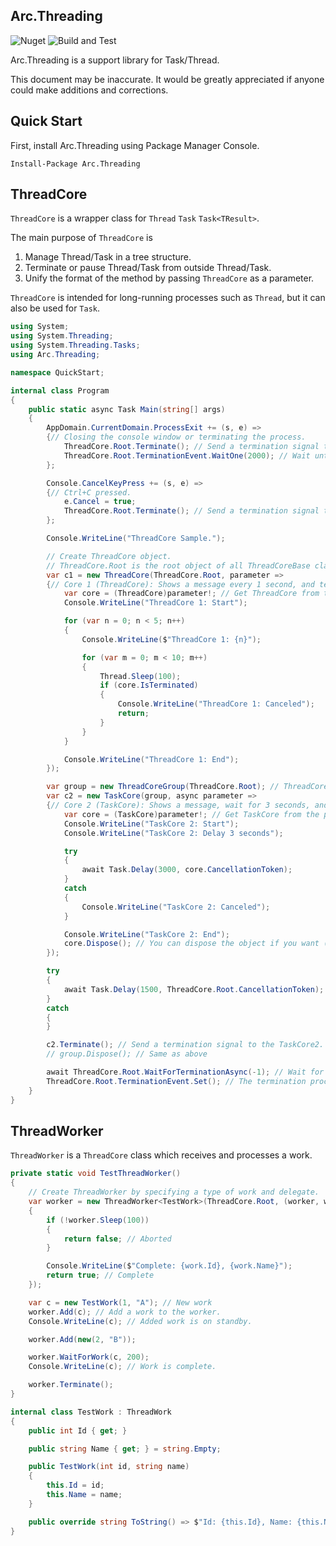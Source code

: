 ## Arc.Threading
![Nuget](https://img.shields.io/nuget/v/Arc.Threading) ![Build and Test](https://github.com/archi-Doc/Arc.Threading/workflows/Build%20and%20Test/badge.svg)

Arc.Threading is a support library for Task/Thread.

This document may be inaccurate. It would be greatly appreciated if anyone could make additions and corrections.



## Quick Start

First, install Arc.Threading using Package Manager Console.

```
Install-Package Arc.Threading
```



## ThreadCore

`ThreadCore` is a wrapper class for `Thread` `Task` `Task<TResult>`.

The main purpose of `ThreadCore` is

1. Manage Thread/Task in a tree structure.
2. Terminate or pause Thread/Task from outside Thread/Task.
3. Unify the format of the method by passing `ThreadCore` as a parameter.

`ThreadCore` is intended for long-running processes such as `Thread`, but it can also be used for `Task`.

```csharp
using System;
using System.Threading;
using System.Threading.Tasks;
using Arc.Threading;

namespace QuickStart;

internal class Program
{
    public static async Task Main(string[] args)
    {
        AppDomain.CurrentDomain.ProcessExit += (s, e) =>
        {// Closing the console window or terminating the process.
            ThreadCore.Root.Terminate(); // Send a termination signal to the root.
            ThreadCore.Root.TerminationEvent.WaitOne(2000); // Wait until the termination process is complete (#1).
        };

        Console.CancelKeyPress += (s, e) =>
        {// Ctrl+C pressed.
            e.Cancel = true;
            ThreadCore.Root.Terminate(); // Send a termination signal to the root.
        };

        Console.WriteLine("ThreadCore Sample.");

        // Create ThreadCore object.
        // ThreadCore.Root is the root object of all ThreadCoreBase classes.
        var c1 = new ThreadCore(ThreadCore.Root, parameter =>
        {// Core 1 (ThreadCore): Shows a message every 1 second, and terminates after 5 second.
            var core = (ThreadCore)parameter!; // Get ThreadCore from the parameter.
            Console.WriteLine("ThreadCore 1: Start");

            for (var n = 0; n < 5; n++)
            {
                Console.WriteLine($"ThreadCore 1: {n}");

                for (var m = 0; m < 10; m++)
                {
                    Thread.Sleep(100);
                    if (core.IsTerminated)
                    {
                        Console.WriteLine("ThreadCore 1: Canceled");
                        return;
                    }
                }
            }

            Console.WriteLine("ThreadCore 1: End");
        });

        var group = new ThreadCoreGroup(ThreadCore.Root); // ThreadCoreGroup is a collection of ThreadCore objects and it's not associated with Thread/Task.
        var c2 = new TaskCore(group, async parameter =>
        {// Core 2 (TaskCore): Shows a message, wait for 3 seconds, and terminates.
            var core = (TaskCore)parameter!; // Get TaskCore from the parameter.
            Console.WriteLine("TaskCore 2: Start");
            Console.WriteLine("TaskCore 2: Delay 3 seconds");

            try
            {
                await Task.Delay(3000, core.CancellationToken);
            }
            catch
            {
                Console.WriteLine("TaskCore 2: Canceled");
            }

            Console.WriteLine("TaskCore 2: End");
            core.Dispose(); // You can dispose the object if you want (automatically disposed anyway).
        });

        try
        {
            await Task.Delay(1500, ThreadCore.Root.CancellationToken);
        }
        catch
        {
        }

        c2.Terminate(); // Send a termination signal to the TaskCore2.
        // group.Dispose(); // Same as above

        await ThreadCore.Root.WaitForTerminationAsync(-1); // Wait for the termination infinitely.
        ThreadCore.Root.TerminationEvent.Set(); // The termination process is complete (#1).
    }
}
```



## ThreadWorker

`ThreadWorker` is a `ThreadCore` class which receives and processes a work.

```csharp
private static void TestThreadWorker()
{
    // Create ThreadWorker by specifying a type of work and delegate.
    var worker = new ThreadWorker<TestWork>(ThreadCore.Root, (worker, work) =>
    {
        if (!worker.Sleep(100))
        {
            return false; // Aborted
        }

        Console.WriteLine($"Complete: {work.Id}, {work.Name}");
        return true; // Complete
    });

    var c = new TestWork(1, "A"); // New work
    worker.Add(c); // Add a work to the worker.
    Console.WriteLine(c); // Added work is on standby.

    worker.Add(new(2, "B"));

    worker.WaitForWork(c, 200);
    Console.WriteLine(c); // Work is complete.

    worker.Terminate();
}

internal class TestWork : ThreadWork
{
    public int Id { get; }

    public string Name { get; } = string.Empty;

    public TestWork(int id, string name)
    {
        this.Id = id;
        this.Name = name;
    }

    public override string ToString() => $"Id: {this.Id}, Name: {this.Name}, State: {this.State}";
}
```

